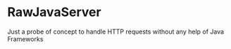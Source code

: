 RawJavaServer
=============

Just a probe of concept to handle HTTP requests without any help of Java Frameworks
